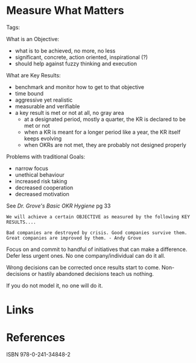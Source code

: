 # Measure What Matters
Tags: 

What is an Objective:
- what is to be achieved, no more, no less
- significant, concrete, action oriented, inspirational (?)
- should help against fuzzy thinking and execution

What are Key Results:
- benchmark and monitor how to get to that objective
- time bound 
- aggressive yet realistic
- measurable and verifiable
- a key result is met or not at all, no gray area
	- at a designated period, mostly a quarter, the KR is declared to be met or not
	- when a KR is meant for a longer period like a year, the KR itself keeps evolving
	- when OKRs are not met, they are probably not designed properly

Problems with traditional Goals:
- narrow focus
- unethical behaviour
- increased risk taking
- decreased cooperation
- decreased motivation


See *Dr. Grove's Basic OKR Hygiene* pg 33


```ad-formula
We will achieve a certain OBJECTIVE as measured by the following KEY RESULTS....
```

```ad-quote
Bad companies are destroyed by crisis. Good companies survive them. Great companies are improved by them. - Andy Grove
```

Focus on and commit to handful of initiatives that can make a difference. Defer less urgent ones. No one company/individual can do it all.

Wrong decisions can be corrected once results start to come. Non-decisions or hastily abandoned decisions teach us nothing.

If you do not model it, no one will do it.

# Links

# References
ISBN 978-0-241-34848-2